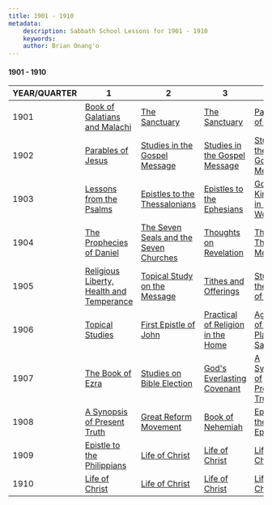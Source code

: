 ```yaml
---
title: 1901 - 1910
metadata:
    description: Sabbath School Lessons for 1901 - 1910
    keywords: 
    author: Brian Onang'o
---
```


#### 1901 - 1910

YEAR/QUARTER |   1  | 2| 3| 4
-------------|------------|---|--|---
1901 | [Book of Galatians and Malachi](/1901-1910/1901/quarter1) | [The Sanctuary](/1901-1910/1901/quarter2) | [The Sanctuary](/1901-1910/1901/quarter3) | [Parables of Jesus](/1901-1910/1901/quarter4) |
1902 | [Parables of Jesus](/1901-1910/1902/quarter1) | [Studies in the Gospel Message](/1901-1910/1902/quarter2) | [Studies in the Gospel Message](/1901-1910/1902/quarter3) | [Studies in the Gospel Message](/1901-1910/1902/quarter4) |
1903 | [Lessons from the Psalms](/1901-1910/1903/quarter1) | [Epistles to the Thessalonians](/1901-1910/1903/quarter2) | [Epistles to the Ephesians](/1901-1910/1903/quarter3) | [God's Kingdom in This World](/1901-1910/1903/quarter4) |
1904 | [The Prophecies of Daniel](/1901-1910/1904/quarter1) | [The Seven Seals and the Seven Churches](/1901-1910/1904/quarter2) | [Thoughts on Revelation](/1901-1910/1904/quarter3) | [The Great Threefold Message](/1901-1910/1904/quarter4) |
1905 | [Religious Liberty, Health and Temperance](/1901-1910/1905/quarter1) | [Topical Study on the Message](/1901-1910/1905/quarter2) | [Tithes and Offerings](/1901-1910/1905/quarter3) | [Study of the Book of Esther](/1901-1910/1905/quarter4) |
1906 | [Topical Studies](/1901-1910/1906/quarter1) | [First Epistle of John](/1901-1910/1906/quarter2) | [Practical of Religion in the Home](/1901-1910/1906/quarter3) | [Agencies of the Plan of Salvation](/1901-1910/1906/quarter4) |
1907 | [The Book of Ezra](/1901-1910/1907/quarter1) | [Studies on Bible Election](/1901-1910/1907/quarter2) | [God's Everlasting Covenant](/1901-1910/1907/quarter3) | [A Synopsis of Present Truth](/1901-1910/1907/quarter4) |
1908 | [A Synopsis of Present Truth](/1901-1910/1908/quarter1) | [Great Reform Movement](/1901-1910/1908/quarter2) | [Book of Nehemiah](/1901-1910/1908/quarter3) | [Epistle to the Ephesians](/1901-1910/1908/quarter4) |
1909 | [Epistle to the Philippians](/1901-1910/1909/quarter1) | [Life of Christ](/1901-1910/1909/quarter2) | [Life of Christ](/1901-1910/1909/quarter3) | [Life of Christ](/1901-1910/1909/quarter4) |
1910 | [Life of Christ](/1901-1910/1910/quarter1) | [Life of Christ](/1901-1910/1910/quarter2) | [Life of Christ](/1901-1910/1910/quarter3) | [Life of Christ](/1901-1910/1910/quarter4) |
